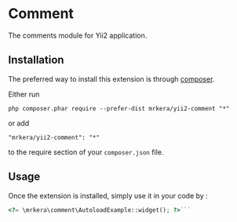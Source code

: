 Comment
=======
The comments module for Yii2 application.

Installation
------------

The preferred way to install this extension is through [composer](http://getcomposer.org/download/).

Either run

```
php composer.phar require --prefer-dist mrkera/yii2-comment "*"
```

or add

```
"mrkera/yii2-comment": "*"
```

to the require section of your `composer.json` file.


Usage
-----

Once the extension is installed, simply use it in your code by  :

```php
<?= \mrkera\comment\AutoloadExample::widget(); ?>```